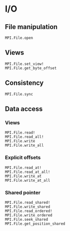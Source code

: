 # I/O

## File manipulation

```@docs
MPI.File.open
```

## Views

```@docs
MPI.File.set_view!
MPI.File.get_byte_offset
```

## Consistency

```@docs
MPI.File.sync
```

## Data access

### Views

```@docs
MPI.File.read!
MPI.File.read_all!
MPI.File.write
MPI.File.write_all
```

### Explicit offsets

```@docs
MPI.File.read_at!
MPI.File.read_at_all!
MPI.File.write_at
MPI.File.write_at_all
```

### Shared pointer

```@docs
MPI.File.read_shared!
MPI.File.write_shared
MPI.File.read_ordered!
MPI.File.write_ordered
MPI.File.seek_shared
MPI.File.get_position_shared
```
